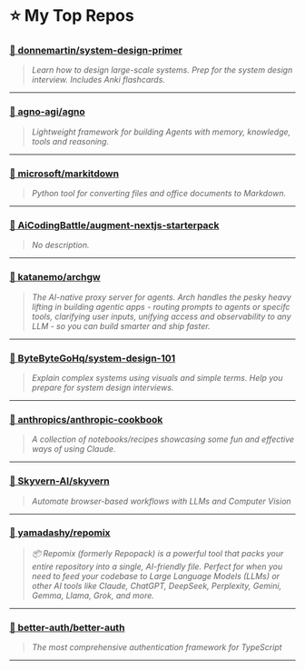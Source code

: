 # ⭐ My Top Repos

### [📌 donnemartin/system-design-primer](https://github.com/donnemartin/system-design-primer)
> _Learn how to design large-scale systems. Prep for the system design interview.  Includes Anki flashcards._

---

### [📌 agno-agi/agno](https://github.com/agno-agi/agno)
> _Lightweight framework for building Agents with memory, knowledge, tools and reasoning._

---

### [📌 microsoft/markitdown](https://github.com/microsoft/markitdown)
> _Python tool for converting files and office documents to Markdown._

---

### [📌 AiCodingBattle/augment-nextjs-starterpack](https://github.com/AiCodingBattle/augment-nextjs-starterpack)
> _No description._

---

### [📌 katanemo/archgw](https://github.com/katanemo/archgw)
> _The AI-native proxy server for agents. Arch handles the pesky heavy lifting in building agentic apps - routing prompts to agents or specifc tools, clarifying user inputs, unifying access and observability to any LLM - so you can build smarter and ship faster._

---

### [📌 ByteByteGoHq/system-design-101](https://github.com/ByteByteGoHq/system-design-101)
> _Explain complex systems using visuals and simple terms. Help you prepare for system design interviews._

---

### [📌 anthropics/anthropic-cookbook](https://github.com/anthropics/anthropic-cookbook)
> _A collection of notebooks/recipes showcasing some fun and effective ways of using Claude._

---

### [📌 Skyvern-AI/skyvern](https://github.com/Skyvern-AI/skyvern)
> _Automate browser-based workflows with LLMs and Computer Vision_

---

### [📌 yamadashy/repomix](https://github.com/yamadashy/repomix)
> _📦 Repomix (formerly Repopack) is a powerful tool that packs your entire repository into a single, AI-friendly file. Perfect for when you need to feed your codebase to Large Language Models (LLMs) or other AI tools like Claude, ChatGPT, DeepSeek, Perplexity, Gemini, Gemma, Llama, Grok, and more._

---

### [📌 better-auth/better-auth](https://github.com/better-auth/better-auth)
> _The most comprehensive authentication framework for TypeScript_

---

